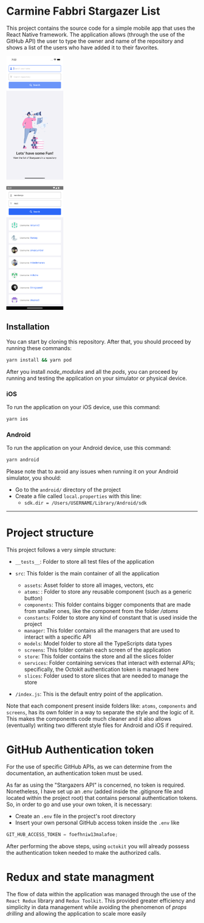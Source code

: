 # Carmine Fabbri Stargazer List

This project contains the source code for a simple mobile app that uses the React Native framework.
The application allows (through the use of the GitHub API) the user to type the owner and name of the repository and shows a list of the users who have added it to their favorites.

[<img src="./screenshots/home.png" width="150"/>](./screenshots/home.png)

[<img src="./screenshots/search.png" width="150"/>](./screenshots/search.png)

## Installation

You can start by cloning this repository.
After that, you should proceed by running these commands:

```bash
yarn install && yarn pod
```

After you install _node_modules_ and all the _pods_, you can proceed by running and testing the application on your simulator or physical device.

### iOS

To run the application on your iOS device, use this command:

```bash
yarn ios
```

### Android

To run the application on your Android device, use this command:

```bash
yarn android
```

Please note that to avoid any issues when running it on your Android simulator, you should:

-   Go to the `android/` directory of the project
-   Create a file called `local.properties` with this line:
    -   `sdk.dir = /Users/USERNAME/Library/Android/sdk`

---

# Project structure

This project follows a very simple structure:

-   `__tests__`: Folder to store all test files of the application

-   `src`: This folder is the main container of all the application

    -   `assets`: Asset folder to store all images, vectors, etc
    -   `atoms`: : Folder to store any reusable component (such as a generic button)
    -   `components`: This folder contains bigger components that are made from smaller ones, like the component from the folder _/atoms_
    -   `constants`: Folder to store any kind of constant that is used inside the project
    -   `manager`: This folder contains all the managers that are used to interact with a specific API
    -   `models`: Model folder to store all the TypeScripts data types
    -   `screens`: This folder contain each screen of the application
    -   `store`: This folder contains the store and all the slices folder
    -   `services`: Folder containing services that interact with external APIs; specifically, the Octokit authentication token is managed here
    -   `slices`: Folder used to store slices that are needed to manage the store

-   `/index.js`: This is the default entry point of the application.

Note that each component present inside folders like: `atoms`, `components` and `screens`, has its own folder in a way to separate the style and the logic of it.
This makes the components code much cleaner and it also allows (eventually) writing two different style files for Android and iOS if required.

# GitHub Authentication token

For the use of specific GitHub APIs, as we can determine from the documentation, an authentication token must be used.

As far as using the "Stargazers API" is concerned, no token is required.
Nonetheless, I have set up an .env (added inside the .gitignore file and located within the project root) that contains personal authentication tokens.
So, in order to go and use your own token, it is necessary:

-   Create an `.env` file in the project's root directory
-   Insert your own personal GitHub access token inside the `.env` like

```javascript
GIT_HUB_ACCESS_TOKEN = foefhniw13malafoe;
```

After performing the above steps, using `octokit` you will already possess the authentication token needed to make the authorized calls.

# Redux and state managment

The flow of data within the application was managed through the use of the `React Redux` library and `Redux Toolkit`.
This provided greater efficiency and simplicity in data management while avoiding the phenomenon of _props drilling_ and allowing the application to scale more easily
